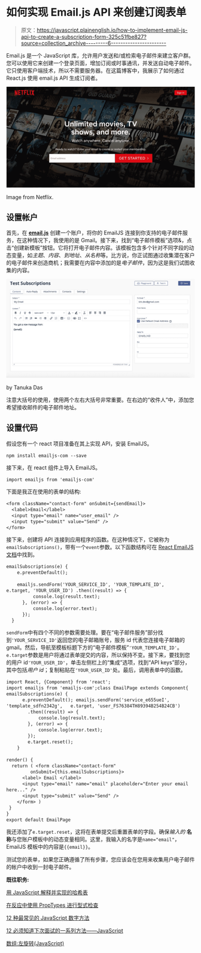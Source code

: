 # 如何实现 Email.js API 来创建订阅表单

> 原文：<https://javascript.plainenglish.io/how-to-implement-email-js-api-to-create-a-subscription-form-325c51fbe827?source=collection_archive---------6----------------------->

Email.js 是一个 JavaScript 库，允许用户发送和/或检索电子邮件来建立客户群。您可以使用它来创建一个登录页面，增加订阅或时事通讯，并发送自动电子邮件。它只使用客户端技术，所以不需要服务器。在这篇博客中，我展示了如何通过 React.js 使用 email.js API 生成订阅者。

![](img/5b930b7fd65f2fb53823f33186fd03d8.png)

Image from Netflix.

## 设置帐户

首先，在 [**email.js**](https://dashboard.emailjs.com/sign-in) 创建一个账户，将你的 EmailJS 连接到你支持的电子邮件服务，在这种情况下，我使用的是 Gmail。接下来，找到“电子邮件模板”选项&，点击“创建新模板”按钮。它将打开电子邮件内容。该模板包含多个针对不同字段的动态变量，如*主题*、*内容*、*到地址*、*从名称*等。比方说，你正试图通过收集潜在客户的电子邮件来创造商机；我需要在内容中添加的是*电子邮件*，因为这是我们试图收集的内容。

![](img/f549f401ac2380b4ea1cb0e99a7104bc.png)

by Tanuka Das

注意大括号的使用，使用两个左右大括号非常重要。在右边的“收件人”中，添加您希望接收邮件的电子邮件地址。

## 设置代码

假设您有一个 react 项目准备在其上实现 API，安装 EmailJS。

```
npm install emailjs-com --save
```

接下来，在 react 组件上导入 EmailJS。

```
import emailjs from 'emailjs-com'
```

下面是我正在使用的表单的结构:

```
<form className="contact-form" onSubmit={sendEmail}>
  <label>Email</label>
  <input type="email" name="user_email" />
  <input type="submit" value="Send" />
</form>
```

接下来，创建将 API 连接到应用程序的函数。在这种情况下，它被称为`emailSubscriptions()`，带有一个`event`参数。以下函数结构可在 [React EmailJS 文档](https://www.emailjs.com/docs/examples/reactjs/)中找到。

```
emailSubscriptions(e) {
    e.preventDefault();

    emailjs.sendForm('YOUR_SERVICE_ID', 'YOUR_TEMPLATE_ID',     e.target, 'YOUR_USER_ID') .then((result) => {
          console.log(result.text);
      }, (error) => {
          console.log(error.text);
      });
  }
```

`sendForm`中有四个不同的参数需要处理。要在“电子邮件服务”部分找到`'YOUR_SERVICE_ID'`返回您的电子邮箱账号，服务 id 代表您连接电子邮箱的 gmail。然后，导航至模板标题下方的“电子邮件模板”`'YOUR_TEMPLATE_ID'`。`e.target`参数是用户将通过表单提交的内容，所以保持不变。接下来，要找到您的用户 id`'YOUR_USER_ID'`，单击左侧栏上的“集成”选项，找到“API keys”部分，其中包括*用户 id*；复制粘贴在`'YOUR_USER_ID'`处。最后，调用表单中的函数。

```
import React, {Component} from 'react';
import emailjs from 'emailjs-com';class EmailPage extends Component{ emailSubscriptions(e) {
      e.preventDefault(); emailjs.sendForm('service_e655ueI', 'template_sdfn2342g',   e.target, 'user_FS76384TH89394B254B24CB')
        .then((result) => {
            console.log(result.text);
        }, (error) => {
            console.log(error.text);
        });
        e.target.reset();
    }

render() {
  return ( <form className="contact-form" 
         onSubmit={this.emailSubscriptions}>
      <label> Email </label>
      <input type="email" name="email" placeholder="Enter your email here..." />
      <input type="submit" value="Send" />
    </form> )
 }
}
export default EmailPage
```

我还添加了`e.target.reset`，这将在表单提交后重置表单的字段。确保*输入的* **名称**与您账户模板中的动态变量相同。这里，我输入的名字是`name="email"`，EmailJS 模板中的内容是`{{email}}`。

测试您的表单，如果您正确遵循了所有步骤，您应该会在您用来收集用户电子邮件的帐户中收到一封电子邮件。

**既往职务:**

[用 JavaScript 解释并实现的哈希表](https://medium.com/javascript-in-plain-english/hash-tables-explained-and-implemented-in-javascript-9f173a0cd76b?source=your_stories_page-------------------------------------)

[在反应中使用 PropTypes 进行型式检查](https://medium.com/javascript-in-plain-english/type-checking-using-proptypes-in-react-be8c46e7e704?source=your_stories_page-------------------------------------)

[12 种最常见的 JavaScript 数字方法](https://medium.com/swlh/12-most-common-javascript-number-methods-4dfeedb7f2af?source=your_stories_page-------------------------------------)

[12 必须知道下次面试的一系列方法——JavaScript](https://medium.com/@tanuka.das12/12-must-knowarray-methods-for-the-next-interview-javascript-c0221075fce3?source=your_stories_page-------------------------------------)

[数组:左旋转(JavaScript)](https://medium.com/@tanuka.das12/arrays-left-rotation-javascript-2befa87c4c87?source=your_stories_page-------------------------------------)